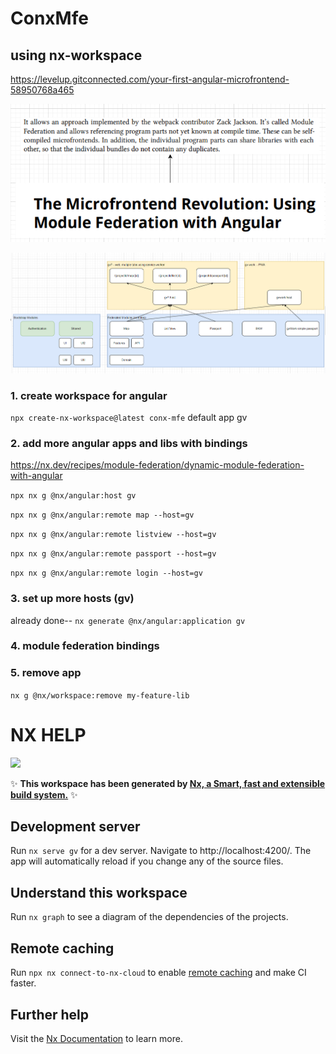 # ConxMfe

## using nx-workspace

https://levelup.gitconnected.com/your-first-angular-microfrontend-58950768a465

![](./README/2023-05-18-10-40-43.png)

![](./README/2023-05-18-10-42-04.png)

### 1. create workspace for angular

`npx create-nx-workspace@latest conx-mfe` default app gv

### 2. add more angular apps and libs with bindings

https://nx.dev/recipes/module-federation/dynamic-module-federation-with-angular

`npx nx g @nx/angular:host gv`

`npx nx g @nx/angular:remote map --host=gv`

`npx nx g @nx/angular:remote listview --host=gv`

`npx nx g @nx/angular:remote passport --host=gv`

`npx nx g @nx/angular:remote login --host=gv`

### 3. set up more hosts (gv)

already done--
`nx generate @nx/angular:application gv`

### 4. module federation bindings

### 5. remove app

`nx g @nx/workspace:remove my-feature-lib`

#

# NX HELP

<a alt="Nx logo" href="https://nx.dev" target="_blank" rel="noreferrer"><img src="https://raw.githubusercontent.com/nrwl/nx/master/images/nx-logo.png" width="45"></a>

✨ **This workspace has been generated by [Nx, a Smart, fast and extensible build system.](https://nx.dev)** ✨

## Development server

Run `nx serve gv` for a dev server. Navigate to http://localhost:4200/. The app will automatically reload if you change any of the source files.

## Understand this workspace

Run `nx graph` to see a diagram of the dependencies of the projects.

## Remote caching

Run `npx nx connect-to-nx-cloud` to enable [remote caching](https://nx.app) and make CI faster.

## Further help

Visit the [Nx Documentation](https://nx.dev) to learn more.
